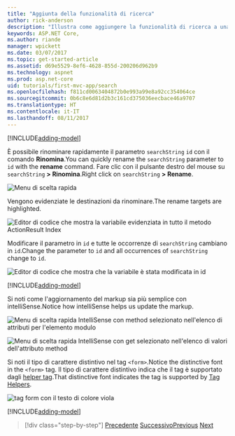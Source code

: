 ```yaml
---
title: "Aggiunta della funzionalità di ricerca"
author: rick-anderson
description: "Illustra come aggiungere la funzionalità di ricerca a una semplice app ASP.NET Core MVC"
keywords: ASP.NET Core,
ms.author: riande
manager: wpickett
ms.date: 03/07/2017
ms.topic: get-started-article
ms.assetid: d69e5529-8ef6-4628-855d-200206d962b9
ms.technology: aspnet
ms.prod: asp.net-core
uid: tutorials/first-mvc-app/search
ms.openlocfilehash: f811cd0063404872b0e993a99e8a92cc354064ce
ms.sourcegitcommit: 0b6c8e6d81d2b3c161cd375036eecbace46a9707
ms.translationtype: HT
ms.contentlocale: it-IT
ms.lasthandoff: 08/11/2017
---
```

[!INCLUDE[adding-model](../../includes/mvc-intro/search1.md)]

<span data-ttu-id="99dd5-104">È possibile rinominare rapidamente il parametro `searchString` `id` con il comando **Rinomina**.</span><span class="sxs-lookup"><span data-stu-id="99dd5-104">You can quickly rename the `searchString` parameter to `id` with the **rename** command.</span></span> <span data-ttu-id="99dd5-105">Fare clic con il pulsante destro del mouse su `searchString` **> Rinomina**.</span><span class="sxs-lookup"><span data-stu-id="99dd5-105">Right click on `searchString` **> Rename**.</span></span>

![Menu di scelta rapida](search/_static/rename.png)

<span data-ttu-id="99dd5-107">Vengono evidenziate le destinazioni da rinominare.</span><span class="sxs-lookup"><span data-stu-id="99dd5-107">The rename targets are highlighted.</span></span>

![Editor di codice che mostra la variabile evidenziata in tutto il metodo ActionResult Index](search/_static/rename2.png)

<span data-ttu-id="99dd5-109">Modificare il parametro in `id` e tutte le occorrenze di `searchString` cambiano in `id`.</span><span class="sxs-lookup"><span data-stu-id="99dd5-109">Change the parameter to `id` and all occurrences of `searchString` change to `id`.</span></span>

![Editor di codice che mostra che la variabile è stata modificata in id](search/_static/rename3.png)

[!INCLUDE[adding-model](../../includes/mvc-intro/search2.md)]

<span data-ttu-id="99dd5-111">Si noti come l'aggiornamento del markup sia più semplice con intelliSense.</span><span class="sxs-lookup"><span data-stu-id="99dd5-111">Notice how intelliSense helps us update the markup.</span></span>

![Menu di scelta rapida IntelliSense con method selezionato nell'elenco di attributi per l'elemento modulo](search/_static/int_m.png)

![Menu di scelta rapida IntelliSense con get selezionato nell'elenco di valori dell'attributo method](search/_static/int_get.png)

<span data-ttu-id="99dd5-114">Si noti il tipo di carattere distintivo nel tag `<form>`.</span><span class="sxs-lookup"><span data-stu-id="99dd5-114">Notice the distinctive font in the `<form>` tag.</span></span> <span data-ttu-id="99dd5-115">Il tipo di carattere distintivo indica che il tag è supportato dagli [helper tag](../../mvc/views/tag-helpers/intro.md).</span><span class="sxs-lookup"><span data-stu-id="99dd5-115">That distinctive font indicates the tag is supported by [Tag Helpers](../../mvc/views/tag-helpers/intro.md).</span></span>

![tag form con il testo di colore viola](search/_static/th_font.png)

[!INCLUDE[adding-model](../../includes/mvc-intro/search3.md)]

>[!div class="step-by-step"]
<span data-ttu-id="99dd5-117">[Precedente](controller-methods-views.md)
[Successivo](new-field.md)</span><span class="sxs-lookup"><span data-stu-id="99dd5-117">[Previous](controller-methods-views.md)
[Next](new-field.md)</span></span>  
